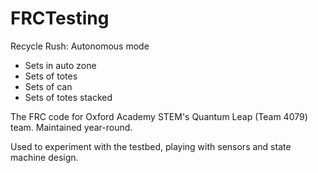 FRCTesting
==========

Recycle Rush:
Autonomous mode
- Sets in auto zone
- Sets of totes
- Sets of can
- Sets of totes stacked

The FRC code for Oxford Academy STEM's Quantum Leap (Team 4079) team. Maintained year-round.

Used to experiment with the testbed, playing with sensors and state machine design.
